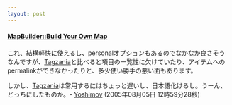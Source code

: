 ```yaml
---
layout: post
---
```

<h4><a href="http://www.mapbuilder.net/">MapBuilder::Build Your Own Map</a></h4>
<p>これ、結構軽快に使えるし、personalオプションもあるのでなかなか良さそうなんですが、<a href="http://www.tagzania.com/">Tagzania</a>と比べると項目の一覧性に欠けていたり、アイテムへのpermalinkができなかったりと、多少使い勝手の悪い面もあります。</p>
<p>しかし、<a href="http://www.tagzania.com/">Tagzania</a>は常用するにはちょっと遅いし、日本語化けるし。うーん、どっちにしたものか。- <a href="/?page=Yoshimov" class="wikipage">Yoshimov</a> (2005年08月05日 12時59分28秒)</p>

